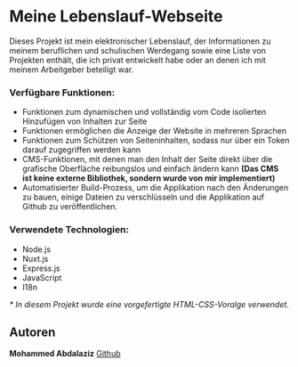 # Meine Lebenslauf-Webseite
Dieses Projekt ist mein elektronischer Lebenslauf, der Informationen zu meinem beruflichen und schulischen Werdegang sowie eine Liste von Projekten enthält, die ich privat entwickelt habe oder an denen ich mit meinem Arbeitgeber beteiligt war.

### Verfügbare Funktionen:
- Funktionen zum dynamischen und vollständig vom Code isolierten Hinzufügen von Inhalten zur Seite
- Funktionen ermöglichen die Anzeige der Website in mehreren Sprachen
- Funktionen zum Schützen von Seiteninhalten, sodass nur über ein Token darauf zugegriffen werden kann
- CMS-Funktionen, mit denen man den Inhalt der Seite direkt über die grafische Oberfläche reibungslos und einfach ändern kann **(Das CMS ist keine externe Bibliothek, sondern wurde von mir implementiert)**
- Automatisierter Build-Prozess, um die Applikation nach den Änderungen zu bauen, einige Dateien zu verschlüsseln und die Applikation auf Github zu veröffentlichen.

### Verwendete Technologien:
- Node.js
- Nuxt.js
- Express.js
- JavaScript
- I18n

<i> * In diesem Projekt wurde eine vorgefertigte HTML-CSS-Voralge verwendet. </i>

## Autoren
**Mohammed Abdalaziz**  [Github](https://github.com/MAbdalaziz)

